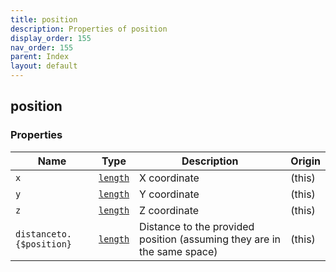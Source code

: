 ```yaml
---
title: position
description: Properties of position
display_order: 155
nav_order: 155
parent: Index
layout: default
---
```


## position

### Properties

| Name | Type | Description | Origin |
|------|------|-------------|--------|
| `x` | [`length`](./length.html) | X coordinate | (this) |
| `y` | [`length`](./length.html) | Y coordinate | (this) |
| `z` | [`length`](./length.html) | Z coordinate | (this) |
| `distanceto.{$position}` | [`length`](./length.html) | Distance to the provided position (assuming they are in the same space) | (this) |

